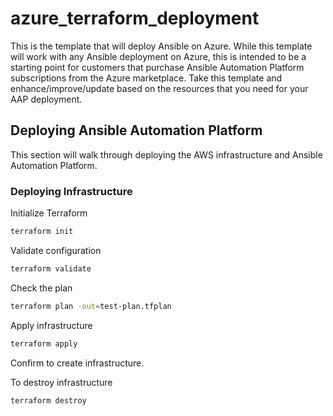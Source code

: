 # azure_terraform_deployment

This is the template that will deploy Ansible on Azure. While this template will work with any Ansible deployment on Azure, this is intended to be a starting point for customers that purchase Ansible Automation Platform subscriptions from the Azure marketplace. Take this template and enhance/improve/update based on the resources that you need for your AAP deployment.

## Deploying Ansible Automation Platform

This section will walk through deploying the AWS infrastructure and Ansible Automation Platform.

### Deploying Infrastructure

Initialize Terraform

```bash
terraform init
```

Validate configuration
```bash
terraform validate
```

Check the plan

```bash
terraform plan -out=test-plan.tfplan
```

Apply infrastructure

```bash
terraform apply
```

Confirm to create infrastructure.

To destroy infrastructure

```bash
terraform destroy
```